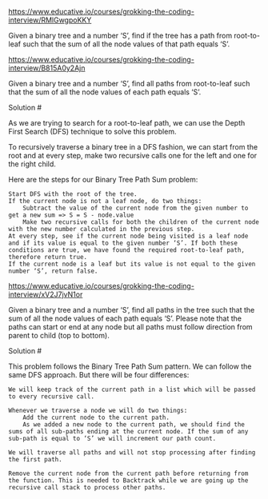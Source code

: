 https://www.educative.io/courses/grokking-the-coding-interview/RMlGwgpoKKY

Given a binary tree and a number ‘S’, find if the tree has a path from root-to-leaf such that the sum of all the node values of that path equals ‘S’.

https://www.educative.io/courses/grokking-the-coding-interview/B815A0y2Ajn

Given a binary tree and a number ‘S’, find all paths from root-to-leaf such that the sum of all the node values of each path equals ‘S’.

Solution #

As we are trying to search for a root-to-leaf path, we can use the Depth First Search (DFS) technique to solve this problem.

To recursively traverse a binary tree in a DFS fashion, we can start from the root and at every step, make two recursive calls one for the left and one for the right child.

Here are the steps for our Binary Tree Path Sum problem:

    Start DFS with the root of the tree.
    If the current node is not a leaf node, do two things:
        Subtract the value of the current node from the given number to get a new sum => S = S - node.value
        Make two recursive calls for both the children of the current node with the new number calculated in the previous step.
    At every step, see if the current node being visited is a leaf node and if its value is equal to the given number ‘S’. If both these conditions are true, we have found the required root-to-leaf path, therefore return true.
    If the current node is a leaf but its value is not equal to the given number ‘S’, return false.




https://www.educative.io/courses/grokking-the-coding-interview/xV2J7jvN1or

Given a binary tree and a number ‘S’, find all paths in the tree such that the sum of all the node values of each path equals ‘S’. Please note that the paths can start or end at any node but all paths must follow direction from parent to child (top to bottom).



Solution #

This problem follows the Binary Tree Path Sum pattern. We can follow the same DFS approach. But there will be four differences:

    We will keep track of the current path in a list which will be passed to every recursive call.

    Whenever we traverse a node we will do two things:
        Add the current node to the current path.
        As we added a new node to the current path, we should find the sums of all sub-paths ending at the current node. If the sum of any sub-path is equal to ‘S’ we will increment our path count.

    We will traverse all paths and will not stop processing after finding the first path.

    Remove the current node from the current path before returning from the function. This is needed to Backtrack while we are going up the recursive call stack to process other paths.


